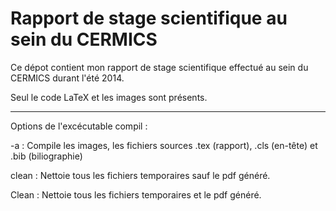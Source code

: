 Rapport de stage scientifique au sein du CERMICS
==================

Ce dépot contient mon rapport de stage scientifique effectué au sein du CERMICS durant l'été 2014.

Seul le code LaTeX et les images sont présents.

------------------

Options de l'excécutable compil :

-a : Compile les images, les fichiers sources .tex (rapport), .cls (en-tête) et .bib (biliographie)

clean : Nettoie tous les fichiers temporaires sauf le pdf généré.

Clean : Nettoie tous les fichiers temporaires et le pdf généré.
